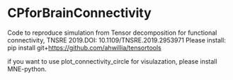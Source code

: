 # CPforBrainConnectivity
Code to reproduce simulation from Tensor decomposition for functional connectivity, TNSRE 2019.DOI: 10.1109/TNSRE.2019.2953971
Please install:
pip install git+https://github.com/ahwillia/tensortools

if you want to use plot_connectivity_circle for visulazation, please install MNE-python.

